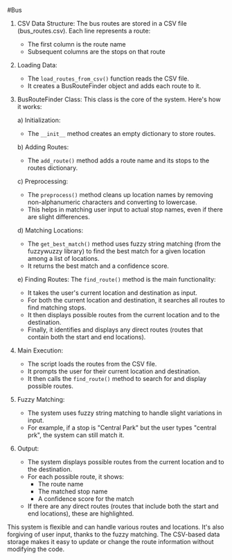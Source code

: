 #Bus



1. CSV Data Structure:
   The bus routes are stored in a CSV file (bus_routes.csv). Each line represents a route:
   - The first column is the route name
   - Subsequent columns are the stops on that route

2. Loading Data:
   - The `load_routes_from_csv()` function reads the CSV file.
   - It creates a BusRouteFinder object and adds each route to it.

3. BusRouteFinder Class:
   This class is the core of the system. Here's how it works:

   a) Initialization:
      - The `__init__` method creates an empty dictionary to store routes.

   b) Adding Routes:
      - The `add_route()` method adds a route name and its stops to the routes dictionary.

   c) Preprocessing:
      - The `preprocess()` method cleans up location names by removing non-alphanumeric characters and converting to lowercase.
      - This helps in matching user input to actual stop names, even if there are slight differences.

   d) Matching Locations:
      - The `get_best_match()` method uses fuzzy string matching (from the fuzzywuzzy library) to find the best match for a given location among a list of locations.
      - It returns the best match and a confidence score.

   e) Finding Routes:
      The `find_route()` method is the main functionality:
      - It takes the user's current location and destination as input.
      - For both the current location and destination, it searches all routes to find matching stops.
      - It then displays possible routes from the current location and to the destination.
      - Finally, it identifies and displays any direct routes (routes that contain both the start and end locations).

4. Main Execution:
   - The script loads the routes from the CSV file.
   - It prompts the user for their current location and destination.
   - It then calls the `find_route()` method to search for and display possible routes.

5. Fuzzy Matching:
   - The system uses fuzzy string matching to handle slight variations in input.
   - For example, if a stop is "Central Park" but the user types "central prk", the system can still match it.

6. Output:
   - The system displays possible routes from the current location and to the destination.
   - For each possible route, it shows:
     * The route name
     * The matched stop name
     * A confidence score for the match
   - If there are any direct routes (routes that include both the start and end locations), these are highlighted.

This system is flexible and can handle various routes and locations. It's also forgiving of user input, thanks to the fuzzy matching. The CSV-based data storage makes it easy to update or change the route information without modifying the code.


